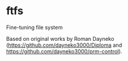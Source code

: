 # ftfs
Fine-tuning file system

Based on original works by Roman Dayneko (https://github.com/dayneko3000/Diploma and https://github.com/dayneko3000/prm-control).
